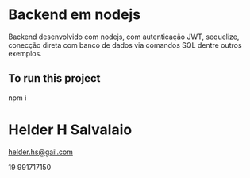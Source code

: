 # Backend em nodejs
Backend desenvolvido com nodejs, com autenticação JWT, sequelize, conecção direta com banco de dados via comandos SQL dentre outros exemplos.

## To run this project

npm i


# Helder H Salvalaio

helder.hs@gail.com

19 991717150
